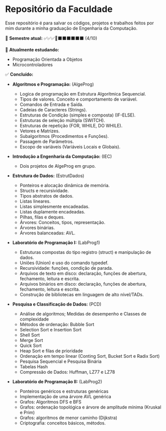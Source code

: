 # Repositório da Faculdade
 Esse repositório é para salvar os códigos, projetos e trabalhos feitos por mim durante a minha graduação de Engenharia da Computação.

 📅 **Semestre atual:** ✅✅✅🔄⬛⬛⬛⬛⬛⬛ (4/10)

 🔄 **Atualmente estudando:**
* Programação Orientada a Objetos
* Microcontroladores
   
 ✅ **Concluído:**
* **Algoritmos e Programação:** (AlgeProg)
  * Logica de programação em Estrutura Algorítmica Sequencial.
  * Tipos de valores. Conceito e comportamento de variável.
  * Comandos de Entrada e Saída.
  * Cadeias de Caracteres (Strings).
  * Estruturas de Condição (simples e composta) (IF-ELSE).
  * Estruturas de seleção múltipla (SWITCH).
  * Estruturas de repetição (FOR, WHILE, DO WHILE).
  * Vetores e Matrizes.
  * Subalgoritmos (Procedimentos e Funções).
  * Passagem de Parâmetros.
  * Escopo de variáveis (Variáveis Locais e Globais).

* **Introdução a Engenharia da Computação:** (IEC)
  * Dois projetos de AlgeProg em grupo.

* **Estrutura de Dados:** (EstrutDados)
  * Ponteiros e alocação dinâmica de memória.
  * Structs e recursividade.
  * Tipos abstratos de dados.
  * Listas lineares.
  * Listas simplesmente encadeadas.
  * Listas duplamente encadeadas.
  * Pilhas, filas e deques.
  * Árvores: Conceitos, tipos, representação.
  * Árvores binárias.
  * Árvores balanceadas: AVL.

* **Laboratório de Programação I:** (LabProg1)
  * Estruturas compostas do tipo registro (struct) e manipulação de dados.
  * Uniões (Union) e uso do comando typedef.
  * Recursividade: funções, condição de parada.
  * Arquivos de texto em disco: declaração, funções de abertura, fechamento, leitura e escrita.
  * Arquivos binários em disco: declaração, funções de abertura, fechamento, leitura e escrita.
  * Construção de bibliotecas em linguagem de alto nível/TADs.
  
* **Pesquisa e Classificação de Dados:** (PCD)
  * Análise de algoritmos; Medidas de desempenho e Classes de complexidade
  * Métodos de ordenação: Bubble Sort
  * Selection Sort e Insertion Sort
  * Shell Sort
  * Merge Sort
  * Quick Sort
  * Heap Sort e filas de prioridade
  * Ordenação em tempo linear (Conting Sort, Bucket Sort e Radix Sort)
  * Pesquisa Sequencial e Pesquisa Binária
  * Tabelas Hash
  * Compressão de Dados: Huffman, LZ77 e LZ78
  
  
* **Laboratório de Programação II:** (LabProg2)
  * Ponteiros genéricos e estruturas genéricas
  * Implementação de uma árvore AVL genérica
  * Grafos: Algoritmos DFS e BFS
  * Grafos: ordenação topológica e árvore de amplitude mínima (Kruskal e Prim)
  * Grafos: algoritmos de menor caminho (Dijkstra)
  * Criptografia: conceitos básicos, métodos.

